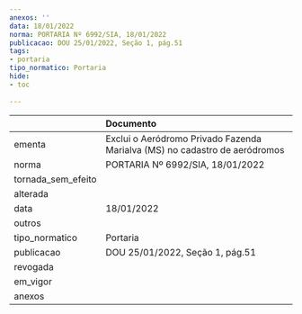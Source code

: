 ```yaml
---
anexos: ''
data: 18/01/2022
norma: PORTARIA Nº 6992/SIA, 18/01/2022
publicacao: DOU 25/01/2022, Seção 1, pág.51
tags:
- portaria
tipo_normatico: Portaria
hide: 
- toc 
 
---
```


|                    | Documento                                                                  |
|:-------------------|:---------------------------------------------------------------------------|
| ementa             | Exclui o Aeródromo Privado Fazenda Marialva (MS) no cadastro de aeródromos |
| norma              | PORTARIA Nº 6992/SIA, 18/01/2022                                           |
| tornada_sem_efeito |                                                                            |
| alterada           |                                                                            |
| data               | 18/01/2022                                                                 |
| outros             |                                                                            |
| tipo_normatico     | Portaria                                                                   |
| publicacao         | DOU 25/01/2022, Seção 1, pág.51                                            |
| revogada           |                                                                            |
| em_vigor           |                                                                            |
| anexos             |                                                                            |